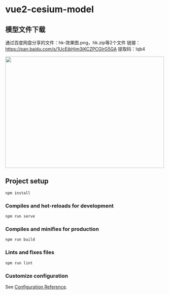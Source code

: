 # vue2-cesium-model

## 模型文件下载

通过百度网盘分享的文件：hk-效果图.png，hk.zip等2个文件
链接：https://pan.baidu.com/s/1UcEjbHjm3iKCZPCGIrG5GA 
提取码：lqb4


<img src="/public/xiaoguo.png" width="500px" height="350" />

## Project setup
```
npm install
```

### Compiles and hot-reloads for development
```
npm run serve
```

### Compiles and minifies for production
```
npm run build
```

### Lints and fixes files
```
npm run lint
```

### Customize configuration
See [Configuration Reference](https://cli.vuejs.org/config/).


